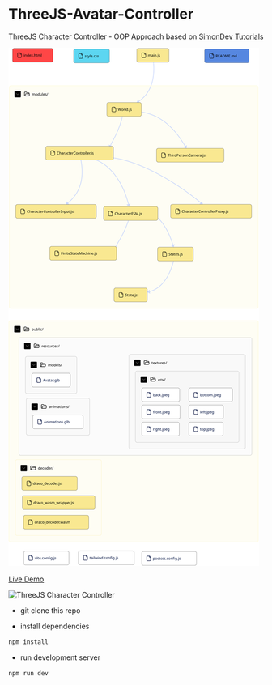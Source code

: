# ThreeJS-Avatar-Controller

ThreeJS Character Controller -  OOP Approach based on [SimonDev Tutorials](https://www.youtube.com/watch?v=EkPfhzIbp2g)

<img src="https://raw.githubusercontent.com/RobeSantoro/ThreeJS-Avatar-Controller/main/public/RobeSantoro-ThreeJS-Avatar-Controller-CodeSee.svg" alt="RobeSantoro ThreeJS Avatar Controller CodeSee Pseudo Call Stack Map"></img>

[Live Demo](https://three-js-avatar-controller.vercel.app/)

![ThreeJS Character Controller](https://repository-images.githubusercontent.com/454737605/b3e6e3c7-5ec6-4c83-93e9-109109579b9c)

- git clone this repo

- install dependencies

```bash
npm install
```

- run development server

```bash
npm run dev
```
